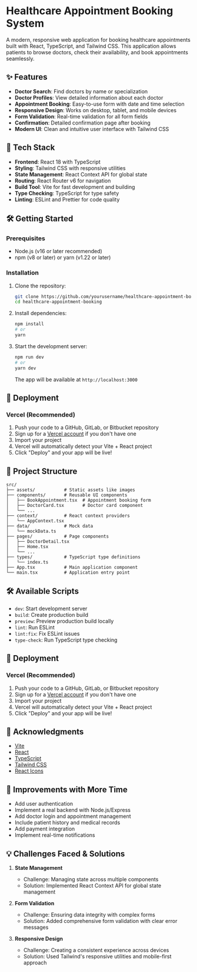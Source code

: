 # Healthcare Appointment Booking System

A modern, responsive web application for booking healthcare appointments built with React, TypeScript, and Tailwind CSS. This application allows patients to browse doctors, check their availability, and book appointments seamlessly.

## ✨ Features

- **Doctor Search**: Find doctors by name or specialization
- **Doctor Profiles**: View detailed information about each doctor
- **Appointment Booking**: Easy-to-use form with date and time selection
- **Responsive Design**: Works on desktop, tablet, and mobile devices
- **Form Validation**: Real-time validation for all form fields
- **Confirmation**: Detailed confirmation page after booking
- **Modern UI**: Clean and intuitive user interface with Tailwind CSS

## 🚀 Tech Stack

- **Frontend**: React 18 with TypeScript
- **Styling**: Tailwind CSS with responsive utilities
- **State Management**: React Context API for global state
- **Routing**: React Router v6 for navigation
- **Build Tool**: Vite for fast development and building
- **Type Checking**: TypeScript for type safety
- **Linting**: ESLint and Prettier for code quality

## 🛠️ Getting Started

### Prerequisites

- Node.js (v16 or later recommended)
- npm (v8 or later) or yarn (v1.22 or later)

### Installation

1. Clone the repository:
   ```bash
   git clone https://github.com/yourusername/healthcare-appointment-booking.git
   cd healthcare-appointment-booking
   ```

2. Install dependencies:
   ```bash
   npm install
   # or
   yarn
   ```

3. Start the development server:
   ```bash
   npm run dev
   # or
   yarn dev
   ```
   The app will be available at `http://localhost:3000`

## 🚀 Deployment

### Vercel (Recommended)

1. Push your code to a GitHub, GitLab, or Bitbucket repository
2. Sign up for a [Vercel account](https://vercel.com) if you don't have one
3. Import your project
4. Vercel will automatically detect your Vite + React project
5. Click "Deploy" and your app will be live!

## 📂 Project Structure

```
src/
├── assets/           # Static assets like images
├── components/       # Reusable UI components
│   ├── BookAppointment.tsx  # Appointment booking form
│   ├── DoctorCard.tsx       # Doctor card component
│   └── ...
├── context/          # React context providers
│   └── AppContext.tsx
├── data/             # Mock data
│   └── mockData.ts
├── pages/            # Page components
│   ├── DoctorDetail.tsx
│   ├── Home.tsx
│   └── ...
├── types/            # TypeScript type definitions
│   └── index.ts
├── App.tsx           # Main application component
└── main.tsx          # Application entry point
```

## 🛠 Available Scripts

- `dev`: Start development server
- `build`: Create production build
- `preview`: Preview production build locally
- `lint`: Run ESLint
- `lint:fix`: Fix ESLint issues
- `type-check`: Run TypeScript type checking

## 🚀 Deployment

### Vercel (Recommended)

1. Push your code to a GitHub, GitLab, or Bitbucket repository
2. Sign up for a [Vercel account](https://vercel.com) if you don't have one
3. Import your project
4. Vercel will automatically detect your Vite + React project
5. Click "Deploy" and your app will be live!


## 🙏 Acknowledgments

- [Vite](https://vitejs.dev/)
- [React](https://reactjs.org/)
- [TypeScript](https://www.typescriptlang.org/)
- [Tailwind CSS](https://tailwindcss.com/)
- [React Icons](https://react-icons.github.io/react-icons/)

## 🚧 Improvements with More Time

- Add user authentication
- Implement a real backend with Node.js/Express
- Add doctor login and appointment management
- Include patient history and medical records
- Add payment integration
- Implement real-time notifications

## 💡 Challenges Faced & Solutions

1. **State Management**
   - Challenge: Managing state across multiple components
   - Solution: Implemented React Context API for global state management

2. **Form Validation**
   - Challenge: Ensuring data integrity with complex forms
   - Solution: Added comprehensive form validation with clear error messages

3. **Responsive Design**
   - Challenge: Creating a consistent experience across devices
   - Solution: Used Tailwind's responsive utilities and mobile-first approach
